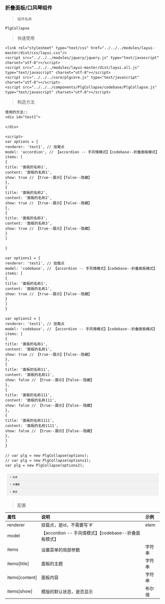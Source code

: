 ### 折叠面板/口风琴组件

> ```
> 组件名称
> ```

```
PlgCollapse
```

> 快速使用

```
<link rel="stylesheet" type="text/css" href="../../../modules/layui-master/dist/css/layui.css"/>
<script src="../../../modules/jquery/jquery.js" type="text/javascript" charset="utf-8"></script>
<script src="../../../modules/layui-master/dist/layui.all.js" type="text/javascript" charset="utf-8"></script>
<script src="../../../core/plgcore.js" type="text/javascript" charset="utf-8"></script>
<script src="../../../components/PlgCollapse/codebase/PlgCollapse.js" type="text/javascript" charset="utf-8"></script>
```

> 构造方法

```
使用的方法::
<div id="test1">

</div>

<script>
var options = {
renderer: 'test1', // 挂载点
model: 'accordion', // 【accordion -- 手风情模式】【codebase--折叠面板模式】
items: [
{
title: '面板的名称1',
content: '面板的名称1',
show: true // 【true--展示】【false--隐藏】
},
{
title: '面板的名称2',
content: '面板的名称2',
show: true // 【true--展示】【false--隐藏】
},
{
title: '面板的名称3',
content: '面板的名称3',
show: true // 【true--展示】【false--隐藏】
}
]

}

var options1 = {
renderer: 'test1', // 挂载点
model: 'codebase', // 【accordion -- 手风情模式】【codebase--折叠面板模式】
items: [
{
title: '面板的名称1',
content: '面板的名称1',
show: true // 【true--展示】【false--隐藏】
}
]
}

var options2 = {
renderer: 'test1', // 挂载点
model: 'codebase', // 【accordion -- 手风情模式】【codebase--折叠面板模式】
items: [
{
title: '面板的名称1',
content: '面板的名称1',
show: true // 【true--展示】【false--隐藏】
},
{
title: '面板的名称11',
content: '面板的名称11',
show: false // 【true--展示】【false--隐藏】
},
{
title: '面板的名称111',
content: '面板的名称111',
show: false // 【true--展示】【false--隐藏】
},
{
title: '面板的名称1111',
content: '面板的名称1111',
show: false // 【true--展示】【false--隐藏】
},
]
}

// var plg = new PlgCollapse(options);
// var plg = new PlgCollapse(options1);
var plg = new PlgCollapse(options2);
```

![](/assets/collapse.png)

> 配置

| 属性 | 说明 | 示例 |
| :--- | :--- | :--- |
| renderer | 挂载点，是id，不需要写\`\#\` | elem |
| model | 【accordion -- 手风情模式】【codebase--折叠面板模式】 |  |
| items | 设置菜单的局部参数 | 字符串 |
| items\[title\] | 面板的主题 | 字符串 |
| items\[content\] | 面板内容 | 字符串 |
| items\[show\] | 模版的默认状态，是否显示 | 布尔值 |


